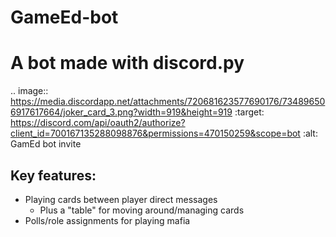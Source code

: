 # GameEd-bot
A bot made with discord.py
==========================

.. image:: https://media.discordapp.net/attachments/720681623577690176/734896506917617664/joker_card_3.png?width=919&height=919
   :target: https://discord.com/api/oauth2/authorize?client_id=700167135288098876&permissions=470150259&scope=bot
   :alt: GamEd bot invite

Key features:
-------------
- Playing cards between player direct messages
   * Plus a "table" for moving around/managing cards
- Polls/role assignments for playing mafia

